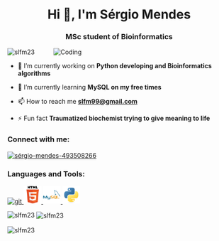 
<h1 align="center">Hi 👋, I'm Sérgio Mendes</h1>
<h3 align="center">MSc student of Bioinformatics</h3>
<img align="right" alt="Coding" width="400" src="https://i.pinimg.com/originals/ef/16/e4/ef16e4e68b0d3cb81e6bb8a8c3258d7e.gif")>

<p align="left"> <img src="https://komarev.com/ghpvc/?username=slfm23&label=Profile%20views&color=0e75b6&style=flat" alt="slfm23" /> </p>

- 🔭 I’m currently working on **Python developing and Bioinformatics algorithms**

- 🌱 I’m currently learning **MySQL on my free times**

- 📫 How to reach me **slfm99@gmail.com**

- ⚡ Fun fact **Traumatized biochemist trying to give meaning to life**

<h3 align="left">Connect with me:</h3>
<p align="left">
<a href="https://linkedin.com/in/sérgio-mendes-493508266" target="blank"><img align="center" src="https://raw.githubusercontent.com/rahuldkjain/github-profile-readme-generator/master/src/images/icons/Social/linked-in-alt.svg" alt="sérgio-mendes-493508266" height="30" width="40" /></a>
</p>

<h3 align="left">Languages and Tools:</h3>
<p align="left"> <a href="https://git-scm.com/" target="_blank" rel="noreferrer"> <img src="https://www.vectorlogo.zone/logos/git-scm/git-scm-icon.svg" alt="git" width="40" height="40"/> </a> <a href="https://www.w3.org/html/" target="_blank" rel="noreferrer"> <img src="https://raw.githubusercontent.com/devicons/devicon/master/icons/html5/html5-original-wordmark.svg" alt="html5" width="40" height="40"/> </a> <a href="https://www.mysql.com/" target="_blank" rel="noreferrer"> <img src="https://raw.githubusercontent.com/devicons/devicon/master/icons/mysql/mysql-original-wordmark.svg" alt="mysql" width="40" height="40"/> </a> <a href="https://www.python.org" target="_blank" rel="noreferrer"> <img src="https://raw.githubusercontent.com/devicons/devicon/master/icons/python/python-original.svg" alt="python" width="40" height="40"/> </a> </p>

<p><img align="left" src="https://github-readme-stats.vercel.app/api/top-langs?username=slfm23&show_icons=true&locale=en&layout=compact" alt="slfm23" /></p>

<p>&nbsp;<img align="center" src="https://github-readme-stats.vercel.app/api?username=slfm23&show_icons=true&locale=en" alt="slfm23" /></p>

<p><img align="center" src="https://github-readme-streak-stats.herokuapp.com/?user=slfm23&" alt="slfm23" /></p>
